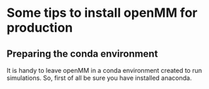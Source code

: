 # Some tips to install openMM for production

## Preparing the conda environment

It is handy to leave openMM in a conda environment created to run simulations.
So, first of all be sure you have installed anaconda.
